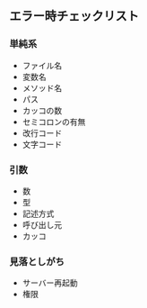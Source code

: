 ## エラー時チェックリスト
### 単純系
- ファイル名
- 変数名
- メソッド名
- パス
- カッコの数
- セミコロンの有無
- 改行コード
- 文字コード

### 引数
- 数
- 型
- 記述方式
- 呼び出し元
- カッコ

### 見落としがち
- サーバー再起動
- 権限
